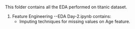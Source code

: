 This folder contains all the EDA performed on titanic dataset.
1. Feature Engineering
--EDA Day-2.ipynb contains:
   * Imputing techniques for missing values on Age feature.
